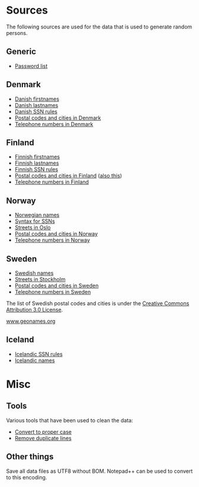 ﻿# Sources

The following sources are used for the data that is used to generate random persons.

## Generic

- [Password list](https://github.com/danielmiessler/SecLists/blob/master/Passwords/darkweb2017-top1000.txt)

## Denmark

- [Danish firstnames](https://www.dst.dk/da/Statistik/emner/befolkning-og-valg/navne/navne-til-nyfoedte)
- [Danish lastnames](https://ast.dk/born-familie/navne/navnelister/frie-efternavne)
- [Danish SSN rules](https://www.cpr.dk/media/17534/personnummeret-i-cpr.pdf)
- [Postal codes and cities in Denmark](https://www.postnord.dk/kundeservice/postnummerkort)
- [Telephone numbers in Denmark](https://en.wikipedia.org/wiki/Telephone_numbers_in_Denmark)

## Finland

- [Finnish firstnames](https://www.avoindata.fi/data/en_GB/dataset/none)
- [Finnish lastnames](https://www.avoindata.fi/data/en_GB/dataset/none)
- [Finnish SSN rules](https://en.wikipedia.org/wiki/National_identification_number#Finland)
- [Postal codes and cities in Finland](https://www.posti.fi/business/help-and-support/postal-code-services/postal-code-files.html) ([also this](http://www.posti.fi/webpcode/))
- [Telephone numbers in Finland](https://en.wikipedia.org/wiki/Telephone_numbers_in_Finland)

## Norway

- [Norwegian names](https://www.ssb.no/navn)
- [Syntax for SSNs](https://ehelse.no/standarder-kodeverk-og-referansekatalog/standarder-og-referansekatalog/identifikatorer-for-personer-syntaks-for-fodselsnummer-hjelpenummer-mv-his-10012010)
- [Streets in Oslo](http://www.norskegater.com/Oslo/)
- [Postal codes and cities in Norway](https://data.norge.no/data/posten-norge/postnummer-i-norge)
- [Telephone numbers in Norway](https://en.wikipedia.org/wiki/Telephone_numbers_in_Norway)

## Sweden

- [Swedish names](http://www.scb.se/hitta-statistik/statistik-efter-amne/befolkning/amnesovergripande-statistik/namnstatistik/)
- [Streets in Stockholm](https://www.svenskaplatser.se/Stockholm/)
- [Postal codes and cities in Sweden](http://download.geonames.org/export/zip/SE.zip)
- [Telephone numbers in Sweden](https://en.wikipedia.org/wiki/Telephone_numbers_in_Sweden)

The list of Swedish postal codes and cities is under the [Creative Commons Attribution 3.0 License](http://creativecommons.org/licenses/by/3.0/).

www.geonames.org


## Iceland

- [Icelandic SSN rules](https://www.skra.is/english/individuals/me-and-my-family/my-registration/id-numbers/)
- [Icelandic names](https://www.island.is/mannanofn/leit-ad-nafni/)

# Misc

## Tools

Various tools that have been used to clean the data:

- [Convert to proper case](https://convertcase.net/)
- [Remove duplicate lines](https://textmechanic.com/text-tools/basic-text-tools/remove-duplicate-lines/)

## Other things

Save all data files as UTF8 without BOM. Notepad++ can be used
to convert to this encoding.
